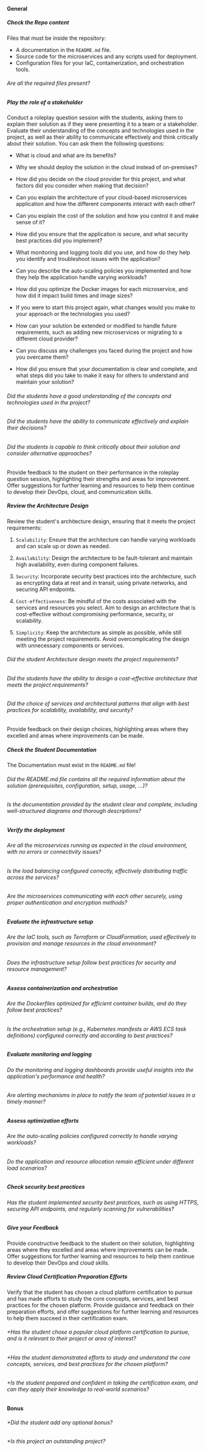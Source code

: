 #### General

##### Check the Repo content

Files that must be inside the repository:

- A documentation in the `README.md` file.
- Source code for the microservices and any scripts used for deployment.
- Configuration files for your IaC, containerization, and orchestration tools.

###### Are all the required files present?

##### Play the role of a stakeholder

Conduct a roleplay question session with the students, asking them to explain their solution as if they were presenting it to a team or a stakeholder. Evaluate their understanding of the concepts and technologies used in the project, as well as their ability to communicate effectively and think critically about their solution.
You can ask them the following questions:

- What is cloud and what are its benefits?

- Why we should deploy the solution in the cloud instead of on-premises?

- How did you decide on the cloud provider for this project, and what factors did you consider when making that decision?

- Can you explain the architecture of your cloud-based microservices application and how the different components interact with each other?

- Can you explain the cost of the solution and how you control it and make sense of it?

- How did you ensure that the application is secure, and what security best practices did you implement?

- What monitoring and logging tools did you use, and how do they help you identify and troubleshoot issues with the application?

- Can you describe the auto-scaling policies you implemented and how they help the application handle varying workloads?

- How did you optimize the Docker images for each microservice, and how did it impact build times and image sizes?

- If you were to start this project again, what changes would you make to your approach or the technologies you used?

- How can your solution be extended or modified to handle future requirements, such as adding new microservices or migrating to a different cloud provider?

- Can you discuss any challenges you faced during the project and how you overcame them?

- How did you ensure that your documentation is clear and complete, and what steps did you take to make it easy for others to understand and maintain your solution?

###### Did the students have a good understanding of the concepts and technologies used in the project?

###### Did the students have the ability to communicate effectively and explain their decisions?

###### Did the students is capable to think critically about their solution and consider alternative approaches?

Provide feedback to the student on their performance in the roleplay question session, highlighting their strengths and areas for improvement. Offer suggestions for further learning and resources to help them continue to develop their DevOps, cloud, and communication skills.

##### Review the Architecture Design

Review the student's architecture design, ensuring that it meets the project requirements:

1. `Scalability`: Ensure that the architecture can handle varying workloads and can scale up or down as needed.

2. `Availability`: Design the architecture to be fault-tolerant and maintain high availability, even during component failures.

3. `Security`: Incorporate security best practices into the architecture, such as encrypting data at rest and in transit, using private networks, and securing API endpoints.

4. `Cost-effectiveness`: Be mindful of the costs associated with the services and resources you select. Aim to design an architecture that is cost-effective without compromising performance, security, or scalability.

5. `Simplicity`: Keep the architecture as simple as possible, while still meeting the project requirements. Avoid overcomplicating the design with unnecessary components or services.

###### Did the student Architecture design meets the project requirements?

###### Did the students have the ability to design a cost-effective architecture that meets the project requirements?

###### Did the choice of services and architectural patterns that align with best practices for scalability, availability, and security?

Provide feedback on their design choices, highlighting areas where they excelled and areas where improvements can be made.

##### Check the Student Documentation

The Documentation must exist in the `README.md` file!

###### Did the README.md file contains all the required information about the solution (prerequisites, configuration, setup, usage, ...)?

###### Is the documentation provided by the student clear and complete, including well-structured diagrams and thorough descriptions?

##### Verify the deployment

###### Are all the microservices running as expected in the cloud environment, with no errors or connectivity issues?

###### Is the load balancing configured correctly, effectively distributing traffic across the services?

###### Are the microservices communicating with each other securely, using proper authentication and encryption methods?

##### Evaluate the infrastructure setup

###### Are the IaC tools, such as Terraform or CloudFormation, used effectively to provision and manage resources in the cloud environment?

###### Does the infrastructure setup follow best practices for security and resource management?

##### Assess containerization and orchestration

###### Are the Dockerfiles optimized for efficient container builds, and do they follow best practices?

###### Is the orchestration setup (e.g., Kubernetes manifests or AWS ECS task definitions) configured correctly and according to best practices?

##### Evaluate monitoring and logging

###### Do the monitoring and logging dashboards provide useful insights into the application's performance and health?

###### Are alerting mechanisms in place to notify the team of potential issues in a timely manner?

##### Assess optimization efforts

###### Are the auto-scaling policies configured correctly to handle varying workloads?

###### Do the application and resource allocation remain efficient under different load scenarios?

##### Check security best practices

###### Has the student implemented security best practices, such as using HTTPS, securing API endpoints, and regularly scanning for vulnerabilities?

##### Give your Feedback

Provide constructive feedback to the student on their solution, highlighting areas where they excelled and areas where improvements can be made. Offer suggestions for further learning and resources to help them continue to develop their DevOps and cloud skills.

##### Review Cloud Certification Preparation Efforts

Verify that the student has chosen a cloud platform certification to pursue and has made efforts to study the core concepts, services, and best practices for the chosen platform. Provide guidance and feedback on their preparation efforts, and offer suggestions for further learning and resources to help them succeed in their certification exam.

###### +Has the student chose a popular cloud platform certification to pursue, and is it relevant to their project or area of interest?

###### +Has the student demonstrated efforts to study and understand the core concepts, services, and best practices for the chosen platform?

###### +Is the student prepared and confident in taking the certification exam, and can they apply their knowledge to real-world scenarios?

#### Bonus

###### +Did the student add any optional bonus?

###### +Is this project an outstanding project?
